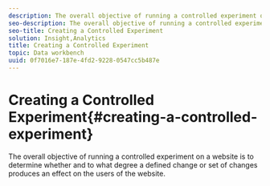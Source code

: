 ```yaml
---
description: The overall objective of running a controlled experiment on a website is to determine whether and to what degree a defined change or set of changes produces an effect on the users of the website.
seo-description: The overall objective of running a controlled experiment on a website is to determine whether and to what degree a defined change or set of changes produces an effect on the users of the website.
seo-title: Creating a Controlled Experiment
solution: Insight,Analytics
title: Creating a Controlled Experiment
topic: Data workbench
uuid: 0f7016e7-187e-4fd2-9228-0547cc5b487e
---
```


# Creating a Controlled Experiment{#creating-a-controlled-experiment}

The overall objective of running a controlled experiment on a website is to determine whether and to what degree a defined change or set of changes produces an effect on the users of the website.

